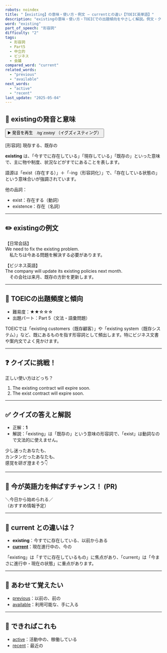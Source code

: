 ```yaml
---
robots: noindex
title: "【existing】の意味・使い方・例文 ― currentとの違い【TOEIC英単語】"
description: "existingの意味・使い方・TOEICでの出題傾向をやさしく解説。例文・クイズ付きでcurrentとの違いもわかりやすく学べます。"
word: "existing"
part_of_speech: "形容詞"
difficulty: "2"
tags:
  - 形容詞
  - Part5
  - 中立的
  - ビジネス
  - 会議
compared_word: "current"
related_words:
  - "previous"
  - "available"
next_words:
  - "active"
  - "recent"
last_update: "2025-05-04"
---
```


## 🔰 existingの発音と意味

<button class="play-audio" onclick="playTTS('existing')">
  <span class="play-audio-main">
    ▶️ 発音を再生　/ɪɡˈzɪstɪŋ/
  </span>
  <span class="play-audio-sub">
    （イグズィスティング）
  </span>
</button>

[形容詞] 現存する、既存の

**existing** は、「今すでに存在している」「現存している」「既存の」といった意味で、主に物や制度、状況などがすでにあることを表します。

語源は「exist（存在する）」＋「-ing（形容詞化）」で、「存在している状態の」という意味合いが強調されています。

他の品詞：  
- exist：存在する（動詞）
- existence：存在（名詞）

---

## ✏️ existingの例文

【日常会話】  
We need to fix the existing problem.  
　私たちは今ある問題を解決する必要があります。

【ビジネス英語】  
The company will update its existing policies next month.  
　その会社は来月、既存の方針を更新します。

---

## 🎯 TOEICの出題頻度と傾向

- 難易度：★★☆☆☆
- 出題パート：Part 5（文法・語彙問題）

TOEICでは「existing customers（既存顧客）」や「existing system（既存システム）」など、既にあるものを指す形容詞として頻出します。特にビジネス文書や案内文でよく見かけます。

---

## ❓ クイズに挑戦！

正しい使い方はどっち？

1. The existing contract will expire soon.  
2. The exist contract will expire soon.

---

## ✅ クイズの答えと解説

- 正解：**1**
- 解説：「existing」は「既存の」という意味の形容詞で、「exist」は動詞なので文法的に使えません。

少し迷ったあなたも、  
カンタンだったあなたも、  
感覚を研ぎ澄まそう👇️

---

## 🚀 今が英語力を伸ばすチャンス！ (PR)

<div class="info-center">
＼今日から始められる／<br>  
（おすすめ情報予定）
</div>

---

## 🤔  current との違いは？

- **existing**：今すでに存在している、以前からある
- **[current](/word/current)**：現在進行中の、今の

「existing」は「すでに存在しているもの」に焦点があり、「current」は「今まさに進行中・現在の状態」に重点があります。

---

## 🧩 あわせて覚えたい

- [previous](/word/previous)：以前の、前の
- [available](/word/available)：利用可能な、手に入る

---

## 📖 できればこれも

- [active](/word/active)：活動中の、稼働している
- [recent](/word/recent)：最近の

<!-- cvid: aid39_bid10 -->
